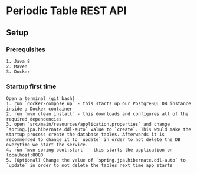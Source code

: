 # Periodic Table REST API

## Setup

### Prerequisites
    1. Java 8 
    2. Maven
    3. Docker

### Startup first time
    Open a terminal (git bash)
    1. run `docker-compose up` - this starts up our PostgreSQL DB instance inside a Docker container
    2. run `mvn clean install` - this downloads and configures all of the required dependencies
    3. open `src/main/resources/application.properties` and change `spring.jpa.hibernate.ddl-auto` value to `create`. This would make the startup process create the database tables. Afterwards it is recommended to change it to `update` in order to not delete the DB everytime we start the service.
    4. run `mvn spring-boot:start` - this starts the application on localhost:8080
    5. (Optional) Change the value of `spring.jpa.hibernate.ddl-auto` to `update` in order to not delete the tables next time app starts
